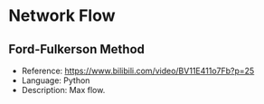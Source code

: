# Network Flow

## Ford-Fulkerson Method

* Reference: <https://www.bilibili.com/video/BV11E411o7Fb?p=25>
* Language: Python
* Description: Max flow.
